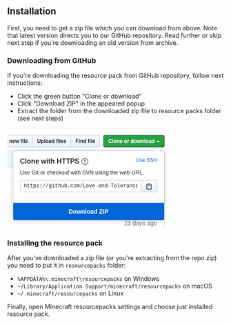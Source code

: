 ## Installation
First, you need to get a zip file which you can download from above. Note that latest version directs you to our GitHub repository. Read further or skip next step if you're downloading an old version from archive.

### Downloading from GitHub
If you're downloading the resource pack from GitHub repository, follow next instructions:

* Click the green button "Clone or download"
* Click "Download ZIP" in the appeared popup
* Extract the folder from the downloaded zip file to resource packs folder (see next steps)

![Downloading from GitHub](/assets/pages/downloads/github-download.png)

### Installing the resource pack
After you've downloaded a zip file (or you're extracting from the repo zip) you need to put it in `resourcepacks` folder:

- `%APPDATA%\.minecraft\resourcepacks` on Windows
- `~/Library/Application Support/minecraft/resourcepacks` on macOS
- `~/.minecraft/resourcepacks` on Linux

Finally, open Minecraft resourcepacks settings and choose just installed resource pack.
